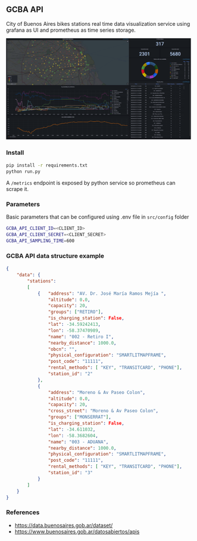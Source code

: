## GCBA API
City of Buenos Aires bikes stations real time data visualization service using grafana as UI and prometheus as time series storage.


<img src="doc/geomap.png" />


### Install

```bash
pip install -r requirements.txt
python run.py
```
A `/metrics` endpoint is exposed by python service so prometheus can scrape it.

### Parameters
Basic parameters that can be configured using .env file in `src/config` folder

```bash
GCBA_API_CLIENT_ID=<CLIENT_ID>
GCBA_API_CLIENT_SECRET=<CLIENT_SECRET>
GCBA_API_SAMPLING_TIME=600
```

### GCBA API data structure example

```json
{   
    "data": {   
        "stations": 
        [   
            {   "address": "AV. Dr. José María Ramos Mejía ",
                "altitude": 0.0,
                "capacity": 20,
                "groups": ["RETIRO"],
                "is_charging_station": False,
                "lat": -34.59242413,
                "lon": -58.37470989,
                "name": "002 - Retiro I",
                "nearby_distance": 1000.0,
                "obcn": "",
                "physical_configuration": "SMARTLITMAPFRAME",
                "post_code": "11111",
                "rental_methods": [ "KEY", "TRANSITCARD", "PHONE"],
                "station_id": "2"
            },
            {   
                "address": "Moreno & Av Paseo Colon",
                "altitude": 0.0,
                "capacity": 20,
                "cross_street": "Moreno & Av Paseo Colon",
                "groups": ["MONSERRAT"],
                "is_charging_station": False,
                "lat": -34.611032,
                "lon": -58.3682604,
                "name": "003 - ADUANA",
                "nearby_distance": 1000.0,
                "physical_configuration": "SMARTLITMAPFRAME",
                "post_code": "11111",
                "rental_methods": [ "KEY", "TRANSITCARD", "PHONE"],
                "station_id": "3"
            }
        ]
    }
}
```

### References
- https://data.buenosaires.gob.ar/dataset/
- https://www.buenosaires.gob.ar/datosabiertos/apis
